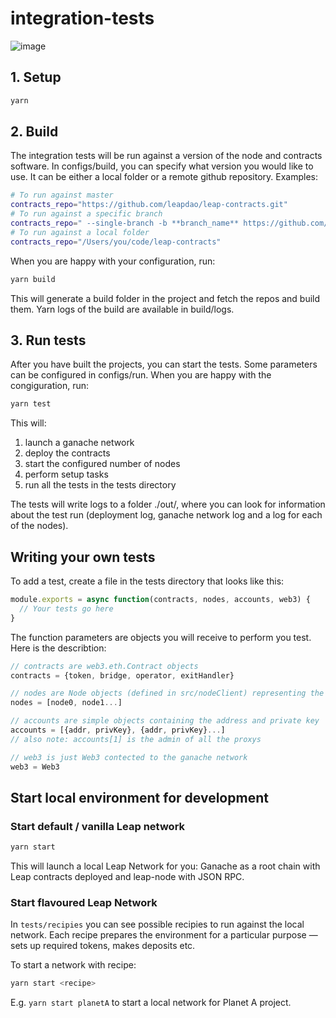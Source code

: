 # integration-tests

![image](https://user-images.githubusercontent.com/163447/49596266-3c6e7b80-f97a-11e8-8c63-7cb5108a3ea9.png)

## 1. Setup

```sh
yarn
```

## 2. Build

The integration tests will be run against a version of the node and contracts software. In configs/build, you can specify what version you would like to use. It can be either a local folder or a remote github repository. Examples:

```sh
# To run against master
contracts_repo="https://github.com/leapdao/leap-contracts.git"
# To run against a specific branch
contracts_repo=" --single-branch -b **branch_name** https://github.com/leapdao/leap-contracts.git"
# To run against a local folder
contracts_repo="/Users/you/code/leap-contracts"
```

When you are happy with your configuration, run:

```sh
yarn build
```

This will generate a build folder in the project and fetch the repos and build them. Yarn logs of the build are available in build/logs.

## 3. Run tests

After you have built the projects, you can start the tests. Some parameters can be configured in configs/run. When you are happy with the congiguration, run:

```sh
yarn test
```

This will:

1. launch a ganache network
2. deploy the contracts
3. start the configured number of nodes
4. perform setup tasks
5. run all the tests in the tests directory

The tests will write logs to a folder ./out/, where you can look for information about the test run (deployment log, ganache network log and a log for each of the nodes).

## Writing your own tests

To add a test, create a file in the tests directory that looks like this:

```js
module.exports = async function(contracts, nodes, accounts, web3) {
  // Your tests go here
}
```

The function parameters are objects you will receive to perform you test. Here is the describtion:

```js
// contracts are web3.eth.Contract objects 
contracts = {token, bridge, operator, exitHandler}

// nodes are Node objects (defined in src/nodeClient) representing the running nodes
nodes = [node0, node1...]

// accounts are simple objects containing the address and private key
accounts = [{addr, privKey}, {addr, privKey}...]
// also note: accounts[1] is the admin of all the proxys

// web3 is just Web3 contected to the ganache network
web3 = Web3
```

## Start local environment for development

### Start default / vanilla Leap network

```sh
yarn start
```

This will launch a local Leap Network for you: Ganache as a root chain with Leap contracts deployed and leap-node with JSON RPC.

### Start flavoured Leap Network

In `tests/recipies` you can see possible recipies to run against the local network. Each recipe prepares the environment for a particular purpose — sets up required tokens, makes deposits etc.

To start a network with recipe:

```sh
yarn start <recipe>
```

E.g. `yarn start planetA` to start a local network for Planet A project.
